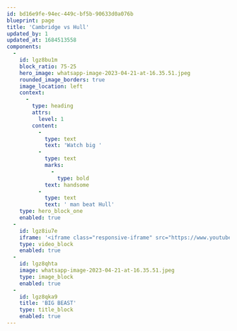 ```yaml
---
id: bd16e9fe-94ec-449c-bf5b-90633d0a076b
blueprint: page
title: 'Cambridge vs Hull'
updated_by: 1
updated_at: 1684513558
components:
  -
    id: lgz8bu1m
    block_ratio: 75-25
    hero_image: whatsapp-image-2023-04-21-at-16.35.51.jpeg
    rounded_image_borders: true
    image_location: left
    context:
      -
        type: heading
        attrs:
          level: 1
        content:
          -
            type: text
            text: 'Watch big '
          -
            type: text
            marks:
              -
                type: bold
            text: handsome
          -
            type: text
            text: ' man beat Hull'
    type: hero_block_one
    enabled: true
  -
    id: lgz8iu7e
    iframe: '<iframe class="responsive-iframe" src="https://www.youtube.com/embed/LEHyRzHLhAw" title="YouTube video player" frameborder="0" allow="accelerometer; autoplay; clipboard-write; encrypted-media; gyroscope; picture-in-picture; web-share" allowfullscreen></iframe>'
    type: video_block
    enabled: true
  -
    id: lgz8qhta
    image: whatsapp-image-2023-04-21-at-16.35.51.jpeg
    type: image_block
    enabled: true
  -
    id: lgz8qka9
    title: 'BIG BEAST'
    type: title_block
    enabled: true
---
```

